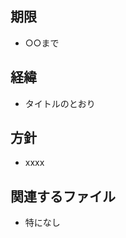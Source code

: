 ## 期限
<!-- 案件では必須 -->
- ○○まで

## 経緯
<!-- Issueの補足があれば書く -->
- タイトルのとおり

## 方針
<!-- 現時点でわかる解決方針があれば書く -->
- xxxx

## 関連するファイル
<!-- あれば -->
- 特になし
